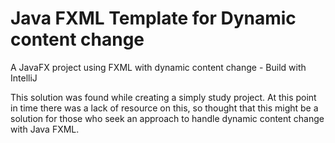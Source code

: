 # Java FXML Template for Dynamic content change
A JavaFX project using FXML with dynamic content change - Build with IntelliJ

This solution was found while creating a simply study project.
At this point in time there was a lack of resource on this, so thought that this might be a solution for those who seek an approach to handle dynamic content change with Java FXML.
